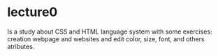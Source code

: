 # lecture0
Is a study about CSS and HTML language system with some exercises: creation webpage and websites and edit color, size, font, and others atributes.
